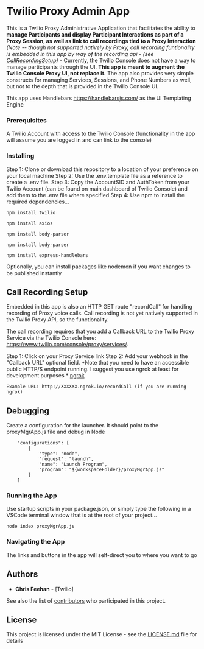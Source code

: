 # Twilio Proxy Admin App

This is a Twilio Proxy Administrative Application that facilitates the ability to **manage Participants and display Participant Interactions as part of a Proxy Session, as well as link to call recordings tied to a Proxy Interaction** *(Note -- though not supported natively by Proxy, call recording funtionality is embedded in this app by way of the recording api - (see [CallRecordingSetup](https://github.com/Cfee2000/twilio-proxy-admin-app#call-recording-setup))* - Currently, the Twilio Console does not have a way to manage participants through the UI. **This app is meant to augment the Twilio Console Proxy UI, not replace it.** The app also provides very simple constructs for managing Services, Sessions, and Phone Numbers as well, but not to the depth that is provided in the Twilio Console UI.

This app uses Handlebars https://handlebarsjs.com/ as the UI Templating Engine

### Prerequisites

A Twilio Account with access to the Twilio Console (functionality in the app will assume you are logged in and can link to the console)

### Installing

Step 1: Clone or download this repository to a location of your preference on your local machine
Step 2: Use the .env.template file as a reference to create a .env file. 
Step 3: Copy the AccountSID and AuthToken from your Twilio Account (can be found on main dashboard of Twilio Console) and add them to the .env file where specified
Step 4: Use npm to install the required dependencies...

```
npm install twilio
```
```
npm install axios
```
```
npm install body-parser
```
```
npm install body-parser
```
```
npm install express-handlebars
```

Optionally, you can install packages like nodemon if you want changes to be published instantly

## Call Recording Setup

Embedded in this app is also an HTTP GET route "recordCall" for handling recording of Proxy voice calls. Call recording is not yet natively supported in the Twilio Proxy API, so the functionality.

The call recording requires that you add a Callback URL to the Twilio Proxy Service via the Twilio Console here: https://www.twilio.com/console/proxy/services/.

Step 1: Click on your Proxy Service link
Step 2: Add your webhook in the "Callback URL" optional field. *Note that you need to have an accessible public HTTP/S endpoint running. I suggest you use ngrok at least for development purposes * [ngrok](https://ngrok.com/)

```
Example URL: http://XXXXXX.ngrok.io/recordCall (if you are running ngrok)
```

## Debugging

Create a configuration for the launcher. It should point to the proxyMgrApp.js file and debug in Node
```
    "configurations": [
        {
            "type": "node",
            "request": "launch",
            "name": "Launch Program",
            "program": "${workspaceFolder}/proxyMgrApp.js"
        }
    ]
```

### Running the App

Use startup scripts in your package.json, or simply type the following in a VSCode terminal window that is at the root of your project...

```
node index proxyMgrApp.js
```

### Navigating the App

The links and buttons in the app will self-direct you to where you want to go

## Authors

* **Chris Feehan** - [Twilio]

See also the list of [contributors](https://github.com/your/project/contributors) who participated in this project.

## License

This project is licensed under the MIT License - see the [LICENSE.md](LICENSE.md) file for details



